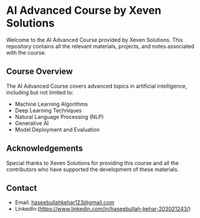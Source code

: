    # AI Advanced Course by Xeven Solutions

   Welcome to the AI Advanced Course provided by Xeven Solutions. This repository contains all the relevant materials, projects, and notes associated with the course.

   ## Course Overview

   The AI Advanced Course covers advanced topics in artificial intelligence, including but not limited to:
   - Machine Learning Algorithms
   - Deep Learning Techniques
   - Natural Language Processing (NLP)
   - Generative AI
   - Model Deployment and Evaluation

   ## Acknowledgements

   Special thanks to Xeven Solutions for providing this course and all the contributors who have supported the development of these materials.

   ## Contact

   
   - Email: haseebullahkehar123@gmail.com
   - LinkedIn:(https://www.linkedin.com/in/haseebullah-kehar-203021243/)

